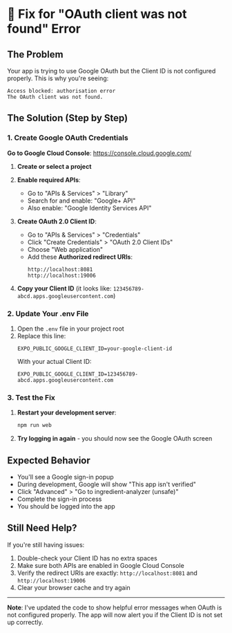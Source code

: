 # 🚨 Fix for "OAuth client was not found" Error

## The Problem
Your app is trying to use Google OAuth but the Client ID is not configured properly. This is why you're seeing:
```
Access blocked: authorisation error
The OAuth client was not found.
```

## The Solution (Step by Step)

### 1. Create Google OAuth Credentials

**Go to Google Cloud Console**: https://console.cloud.google.com/

1. **Create or select a project**
2. **Enable required APIs**:
   - Go to "APIs & Services" > "Library"
   - Search for and enable: "Google+ API"
   - Also enable: "Google Identity Services API"

3. **Create OAuth 2.0 Client ID**:
   - Go to "APIs & Services" > "Credentials"
   - Click "Create Credentials" > "OAuth 2.0 Client IDs"
   - Choose "Web application"
   - Add these **Authorized redirect URIs**:
     ```
     http://localhost:8081
     http://localhost:19006
     ```

4. **Copy your Client ID** (it looks like: `123456789-abcd.apps.googleusercontent.com`)

### 2. Update Your .env File

1. Open the `.env` file in your project root
2. Replace this line:
   ```
   EXPO_PUBLIC_GOOGLE_CLIENT_ID=your-google-client-id
   ```
   With your actual Client ID:
   ```
   EXPO_PUBLIC_GOOGLE_CLIENT_ID=123456789-abcd.apps.googleusercontent.com
   ```

### 3. Test the Fix

1. **Restart your development server**:
   ```bash
   npm run web
   ```

2. **Try logging in again** - you should now see the Google OAuth screen

## Expected Behavior

- You'll see a Google sign-in popup
- During development, Google will show "This app isn't verified"
- Click "Advanced" > "Go to ingredient-analyzer (unsafe)"
- Complete the sign-in process
- You should be logged into the app

## Still Need Help?

If you're still having issues:
1. Double-check your Client ID has no extra spaces
2. Make sure both APIs are enabled in Google Cloud Console
3. Verify the redirect URIs are exactly: `http://localhost:8081` and `http://localhost:19006`
4. Clear your browser cache and try again

---

**Note**: I've updated the code to show helpful error messages when OAuth is not configured properly. The app will now alert you if the Client ID is not set up correctly.
